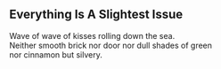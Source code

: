 Everything Is A Slightest Issue
-------------------------------
Wave of wave of kisses rolling down the sea.  
Neither smooth brick nor door nor dull shades of green  
nor cinnamon but silvery.  
